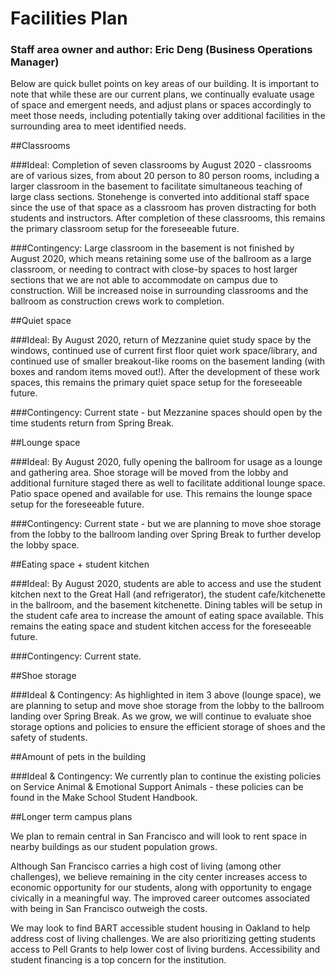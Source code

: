 # Facilities Plan

### Staff area owner and author: Eric Deng (Business Operations Manager)

Below are quick bullet points on key areas of our building. It is important to note that while these are our current plans, we continually evaluate usage of space and emergent needs, and adjust plans or spaces accordingly to meet those needs, including potentially taking over additional facilities in the surrounding area to meet identified needs.

##Classrooms

###Ideal:
Completion of seven classrooms by August 2020 - classrooms are of various sizes, from about 20 person to 80 person rooms, including a larger classroom in the basement to facilitate simultaneous teaching of large class sections. Stonehenge is converted into additional staff space since the use of that space as a classroom has proven distracting for both students and instructors. After completion of these classrooms, this remains the primary classroom setup for the foreseeable future.

###Contingency:
Large classroom in the basement is not finished by August 2020, which means retaining some use of the ballroom as a large classroom, or needing to contract with close-by spaces to host larger sections that we are not able to accommodate on campus due to construction. Will be increased noise in surrounding classrooms and the ballroom as construction crews work to completion.

##Quiet space

###Ideal:
By August 2020, return of Mezzanine quiet study space by the windows, continued use of current first floor quiet work space/library, and continued use of smaller breakout-like rooms on the basement landing (with boxes and random items moved out!). After the development of these work spaces, this remains the primary quiet space setup for the foreseeable future.

###Contingency:
Current state - but Mezzanine spaces should open by the time students return from Spring Break.

##Lounge space

###Ideal:
By August 2020, fully opening the ballroom for usage as a lounge and gathering area. Shoe storage will be moved from the lobby and additional furniture staged there as well to facilitate additional lounge space. Patio space opened and available for use. This remains the lounge space setup for the foreseeable future.

###Contingency:
Current state - but we are planning to move shoe storage from the lobby to the ballroom landing over Spring Break to further develop the lobby space.

##Eating space + student kitchen 	

###Ideal:
By August 2020, students are able to access and use the student kitchen next to the Great Hall (and refrigerator), the student cafe/kitchenette in the ballroom, and the basement kitchenette. Dining tables will be setup in the student cafe area to increase the amount of eating space available. This remains the eating space and student kitchen access for the foreseeable future.

###Contingency:
Current state.

##Shoe storage

###Ideal & Contingency:
As highlighted in item 3 above (lounge space), we are planning to setup and move shoe storage from the lobby to the ballroom landing over Spring Break. As we grow, we will continue to evaluate shoe storage options and policies to ensure the efficient storage of shoes and the safety of students.

##Amount of pets in the building

###Ideal & Contingency:
We currently plan to continue the existing policies on Service Animal & Emotional Support Animals - these policies can be found in the Make School Student Handbook.

##Longer term campus plans

We plan to remain central in San Francisco and will look to rent space in nearby buildings as our student population grows.

Although San Francisco carries a high cost of living (among other challenges), we believe remaining in the city center increases access to economic opportunity for our students, along with opportunity to engage civically in a meaningful way. The improved career outcomes associated with being in San Francisco outweigh the costs.

We may look to find BART accessible student housing in Oakland to help address cost of living challenges. We are also prioritizing getting students access to Pell Grants to help lower cost of living burdens. Accessibility and student financing is a top concern for the institution.
